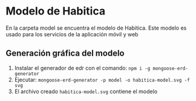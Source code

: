 # Modelo de Habitica

En la carpeta model se encuentra el modelo de Habitica. Este modelo es usado para los servicios de la aplicación móvil y web

## Generación gráfica del modelo

1) Instalar el generador de edr con el comando: `npm i -g mongoose-erd-generator`
2) Ejecutar: `mongoose-erd-generator -p model -o habitica-model.svg -f svg`
3) El archivo creado `habitica-model.svg` contiene el modelo